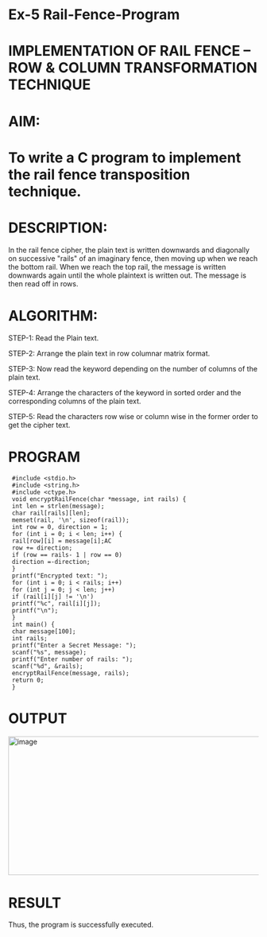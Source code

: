# Ex-5 Rail-Fence-Program

# IMPLEMENTATION OF RAIL FENCE – ROW & COLUMN TRANSFORMATION TECHNIQUE

# AIM:

# To write a C program to implement the rail fence transposition technique.

# DESCRIPTION:

In the rail fence cipher, the plain text is written downwards and diagonally on successive "rails" of an imaginary fence, then moving up when we reach the bottom rail. When we reach the top rail, the message is written downwards again until the whole plaintext is written out. The message is then read off in rows.

# ALGORITHM:

STEP-1: Read the Plain text.

STEP-2: Arrange the plain text in row columnar matrix format.

STEP-3: Now read the keyword depending on the number of columns of the plain text.

STEP-4: Arrange the characters of the keyword in sorted order and the corresponding columns of the plain text.

STEP-5: Read the characters row wise or column wise in the former order to get the cipher text.

# PROGRAM
```
 #include <stdio.h>
 #include <string.h>
 #include <ctype.h>
 void encryptRailFence(char *message, int rails) {
 int len = strlen(message);
 char rail[rails][len];
 memset(rail, '\n', sizeof(rail));
 int row = 0, direction = 1;
 for (int i = 0; i < len; i++) {
 rail[row][i] = message[i];AC
 row += direction;
 if (row == rails- 1 | row == 0)
 direction =-direction;
 }
 printf("Encrypted text: ");
 for (int i = 0; i < rails; i++)
 for (int j = 0; j < len; j++)
 if (rail[i][j] != '\n')
 printf("%c", rail[i][j]);
 printf("\n");
 }
 int main() {
 char message[100];
 int rails;
 printf("Enter a Secret Message: ");
 scanf("%s", message);
 printf("Enter number of rails: ");
 scanf("%d", &rails);
 encryptRailFence(message, rails);
 return 0;
 }
```
# OUTPUT
<img width="805" height="279" alt="image" src="https://github.com/user-attachments/assets/eb94aa47-e5c0-40b5-8487-fc19574d8ab2" />


# RESULT
Thus, the program is successfully executed.
